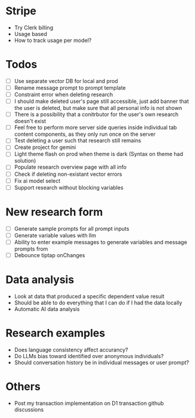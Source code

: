 # Stripe

- Try Clerk billing
- Usage based
- How to track usage per model?

# Todos

- [ ] Use separate vector DB for local and prod
- [ ] Rename message prompt to prompt template
- [ ] Constraint error when deleting research
- [ ] I should make deleted user's page still accessible, just add banner that the user is deleted, but make sure that all personal info is not shown
- [ ] There is a possibility that a conitrbutor for the user's own research doesn't exist
- [ ] Feel free to perform more server side queries inside individual tab content components, as they only run once on the server
- [ ] Test deleting a user such that research still remains
- [ ] Create project for gemini
- [ ] Light theme flash on prod when theme is dark (Syntax on theme had solution)
- [ ] Populate research overview page with all info
- [ ] Check if deleting non-existant vector errors
- [ ] Fix ai model select
- [ ] Support research without blocking variables

# New research form

- [ ] Generate sample prompts for all prompt inputs
- [ ] Generate variable values with llm
- [ ] Ability to enter example messages to generate variables and message prompts from
- [ ] Debounce tiptap onChanges

# Data analysis

- Look at data that produced a specific dependent value result
- Should be able to do everything that I can do if I had the data locally
- Automatic AI data analysis

# Research examples

- Does language consistency affect accurancy?
- Do LLMs bias toward identified over anonymous individuals?
- Should conversation history be in individual messages or user prompt?

# Others

- Post my transaction implementation on D1 transaction github discussions
